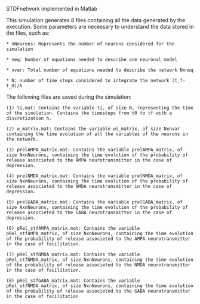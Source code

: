 STDFnetwork implemented in Matlab

This simulation generates 8 files containing all the data generated by the execution. Some parameters are necessary to understand the data stored in the files, such as:

    * nNeurons: Represents the number of neurons considered for the simulation

    * neq: Number of equations needed to describe one neuronal model

    * nvar: Total number of equations needed to describe the network Nxneq

    * N: number of time steps considered to integrate the network (t_f-t_0)/h

The following files are saved during the simulation:

    (1) ti.mat: Contains the variable ti, of size N, representing the time of the simulation. Contains the timesteps from t0 to tf with a discretization h.

    (2) w_matrix.mat: Contains the variable wi_matrix, of size Nxnvar containing the time evolution of all the variables of the neurons in the network.

    (3) prelAMPA_matrix.mat: Contains the variable prelAMPA_matrix, of size NxnNeurons, containing the time evolution of the probability of release associeted to the AMPA neurotransmitter in the case of depression.

    (4) prelNMDA_matrix.mat: Contains the variable prelNMDA_matrix, of size NxnNeurons, containing the time evolution of the probability of release associeted to the NMDA neurotransmitter in the case of depression.

    (5) prelGABA_matrix.mat: Contains the variable prelGABA_matrix, of size NxnNeurons, containing the time evolution of the probability of release associeted to the GABA neurotransmitter in the case of depression.

    (6) pRel_stfAMPA_matrix.mat: Contains the variable pRel_stfAMPA_matrix, of size NxnNeurons, containing the time evolution of the probability of release associeted to the AMPA neurotransmitter in the case of facilitation.

    (7) pRel_stfNMDA_matrix.mat: Contains the variable pRel_stfNMDA_matrix, of size NxnNeurons, containing the time evolution of the probability of release associeted to the NMDA neurotransmitter in the case of facilitation.
    
    (8) pRel_stfGABA_matrix.mat: Contains the variable pRel_stfNMDA_matrix, of size NxnNeurons, containing the time evolution of the probability of release associeted to the GABA neurotransmitter in the case of facilitation
